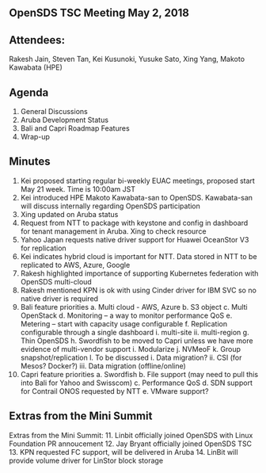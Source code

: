 ## OpenSDS TSC Meeting May 2, 2018 

## Attendees:
Rakesh Jain, Steven Tan, Kei Kusunoki, Yusuke Sato, Xing Yang, Makoto Kawabata (HPE)

## Agenda
1. General Discussions
2. Aruba Development Status
3. Bali and Capri Roadmap Features
4. Wrap-up 

## Minutes
1.	Kei proposed starting regular bi-weekly EUAC meetings, proposed start May 21 week. Time is 10:00am JST
2.  Kei introduced HPE Makoto Kawabata-san to OpenSDS. Kawabata-san will discuss internally regarding OpenSDS participation
3.	Xing updated on Aruba status
4.	Request from NTT to package with keystone and config in dashboard for tenant management in Aruba. Xing to check resource
5.	Yahoo Japan requests native driver support for Huawei OceanStor V3 for replication
6.	Kei indicates hybrid cloud is important for NTT. Data stored in NTT to be replicated to AWS, Azure, Google
7.	Rakesh highlighted importance of supporting Kubernetes federation with OpenSDS multi-cloud
8.	Rakesh mentioned KPN is ok with using Cinder driver for IBM SVC so no native driver is required
9.	Bali feature priorities
  a.	Multi cloud - AWS, Azure
  b.	S3 object
  c.	Multi OpenStack 
  d.	Monitoring – a way to monitor performance QoS 
  e.	Metering – start with capacity usage configurable
  f.	Replication configurable through a single dashboard
    i.	multi-site
    ii.	multi-region 
  g.	Thin OpenSDS 
  h.	Swordfish to be moved to Capri unless we have more evidence of multi-vendor support
  i.	Modularize
  j.	NVMeoF
  k.	Group snapshot/replication 
  l.	To be discussed
    i.	Data migration?
    ii.	CSI (for Mesos? Docker?)
    iii.	Data migration (offline/online)
10.	Capri feature priorities
  a.	Swordfish
  b.	File support (may need to pull this into Bali for Yahoo and Swisscom)
  c.	Performance QoS
  d.	SDN support for Contrail ONOS requested by NTT
  e.	VMware support?

## Extras from the Mini Summit
Extras from the Mini Summit:
11.	Linbit officially joined OpenSDS with Linux Foundation PR annoucement
12.	Jay Bryant officially joined OpenSDS TSC
13.	KPN requested FC support, will be delivered in Aruba
14.	LinBit will provide volume driver for LinStor block storage
